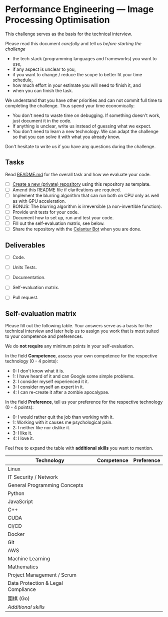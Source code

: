 Performance Engineering &mdash; Image Processing Optimisation
==============================================================

This challenge serves as the basis for the technical interview.

Please read this document *carefully* and tell us *before starting the challenge*
- the tech stack (programming languages and frameworks) you want to use,
- if any aspect is unclear to you,
- if you want to change / reduce the scope to better fit your time schedule,
- how much effort in your estimate you will need to finish it, and
- when you can finish the task.

We understand that you have other priorities and can not commit full time to completing the challenge.
Thus spend your time economically:
- You don't need to waste time on debugging. 
  If something doesn't work, just document it in the code.
- If anything is unclear, write us instead of guessing what we expect. 
- You don't need to learn a new technology. 
  We can adapt the challenge so that you can solve it with what you already know.

Don't hesitate to write us if you have any questions during the challenge.


Tasks
-----

Read [README.md](./README.md) for the overall task and how we evaluate your code.

- [ ] [Create a new (private) repository](https://github.com/celantur/celantur-challenge-4/generate) using this repository as template.
- [ ] Amend this README file if clarifcations are required.
- [ ] Implement the blurring algorithm that can run both on CPU only as well as with GPU acceleration.
- [ ] BONUS: The blurring algorithm is irreversible (a non-invertible function).
- [ ] Provide unit tests for your code. 
- [ ] Document how to set up, run and test your code. 
- [ ] Fill out the self-evaluation matrix, see below.
- [ ] Share the repository with the [Celantur Bot](https://github.com/celantor) when you are done.

Deliverables
------------

- [ ] Code.
- [ ] Units Tests.
- [ ] Documentation.
- [ ] Self-evaluation matrix.
- [ ] Pull request.


Self-evaluation matrix
----------------------

Please fill out the following table. 
Your answers serve as a basis for the technical interview and later
help us to assign you work that is most suited to your competence and preferences.

We do **not require** any minimum points in your self-evaluation.

In the field **Competence**, assess your own competence for the respective technology (0 - 4 points):
- 0: I don't know what it is.
- 1: I have heard of it and can Google some simple problems.
- 2: I consider myself experienced it it.
- 3: I consider myself an expert in it.
- 4: I can re-create it after a zombie apocalypse.

In the field **Preference**, tell us your preference for the respective technology (0 - 4 points):
- 0: I would rather quit the job than working with it.
- 1: Working with it causes me psychological pain.
- 2: I neither like nor dislike it.
- 3: I like it.
- 4: I love it.

Feel free to expand the table with **additional skills** you want to mention.


Technology         | Competence | Preference
-------------------|------------|------------
Linux | |
IT Security / Network | |
General Programming Concepts | |
Python | |
JavaScript | |
C++ | |
CUDA | | 
CI/CD | | 
Docker | |
Git | |
AWS | |
Machine Learning | |
Mathematics | |
Project Management / Scrum | |
Data Protection & Legal Compliance | | 
圍棋 (Go) | |
*Additional skills* | |
